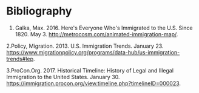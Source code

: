 # Bibliography

1. Galka, Max. 2016. Here's Everyone Who's Immigrated to the U.S. Since 1820. May 3. http://metrocosm.com/animated-immigration-map/.

2.Policy, Migration. 2013. U.S. Immigration Trends. January 23. https://www.migrationpolicy.org/programs/data-hub/us-immigration-trends#lep.

3.ProCon.Org. 2017. Historical Timeline: History of Legal and Illegal Immigration to the United States. January 30. https://immigration.procon.org/view.timeline.php?timelineID=000023.

